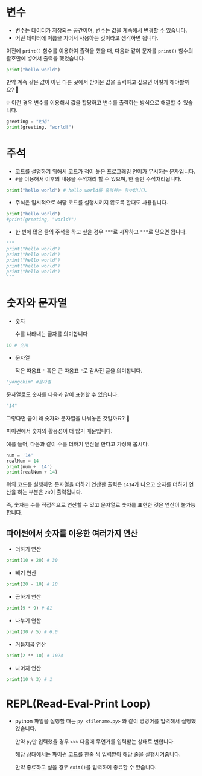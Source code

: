 # 변수

- 변수는 데이터가 저장되는 공간이며, 변수는 값을 계속해서 변경할 수 있습니다.
- 어떤 데이터에 이름을 지어서 사용하는 것이라고 생각하면 됩니다.

이전에 `print()` 함수를 이용하여 출력을 했을 때, 다음과 같이 문자를 `print()` 함수의 괄호안에 넣어서 출력을 했었습니다.

``` python
print("hello world")
```

만약 계속 같은 값이 아닌 다른 곳에서 받아온 값을 출력하고 싶으면 어떻게 해야할까요? 🤔

💡 이런 경우 변수를 이용해서 값을 할당하고 변수를 출력하는 방식으로 해결할 수 있습니다.

``` python
greeting = "안녕"
print(greeting, "world!")
```

# 주석
- 코드를 설명하기 위해서 코드가 적어 놓은 프로그래밍 언어가 무시하는 문자입니다.
- `#`을 이용해서 이후의 내용을 주석처리 할 수 있으며, 한 줄만 주석처리됩니다.

``` python
print("hello world") # hello world를 출력하는 함수입니다.
```

- 주석은 임시적으로 해당 코드를 실행시키지 않도록 할때도 사용됩니다.
``` python
print("hello world")
#print(greeting, "world!")
```

- 한 번에 많은 줄의 주석을 하고 싶을 경우 `"""`로 시작하고 `"""`로 닫으면 됩니다.
``` python
"""
print("hello world")
print("hello world")
print("hello world")
print("hello world")
print("hello world")
"""
```

# 숫자와 문자열

- 숫자 

	수를 나타내는 글자를 의미합니다

``` python
10 # 숫자
```

- 문자열

	작은 따옴표 `'` 혹은 큰 따옴표 `"`로 감싸진 글을 의미합니다.

``` python
"yongckim" #문자열
```

문자열로도 숫자를 다음과 같이 표현할 수 있습니다.

``` python
"14"
```

그렇다면 굳이 왜 숫자와 문자열을 나눠놓은 것일까요? 🤔

파이썬에서 숫자의 활용성이 더 많기 때문입니다.

예를 들어, 다음과 같이 수를 더하기 연산을 한다고 가정해 봅시다.

``` python
num = '14'
realNum = 14
print(num + '14')
print(realNum + 14)
```

위의 코드를 실행하면 문자열을 더하기 연산한 출력은 `1414`가 나오고 숫자를 더하기 연산을 하는 부분은 `28`이 출력됩니다.

즉, 숫자는 수를 직접적으로 연산할 수 있고 문자열로 숫자를 표현한 것은 연산이 불가능합니다.

## 파이썬에서 숫자를 이용한 여러가지 연산
- 더하기 연산
``` python
print(10 + 20) # 30
```
- 빼기 연산
``` python
print(20 - 10) # 10
```
- 곱하기 연산
```python
print(9 * 9) # 81
```
- 나누기 연산
```python
print(30 / 5) # 6.0
```
- 거듭제곱 연산
``` python
print(2 ** 10) # 1024
```
- 나머지 연산
``` python
print(10 % 3) # 1
```

# REPL(Read-Eval-Print Loop)
- python 파일을 실행할 때는 `py <filename.py>` 와 같이 명령어를 입력해서 실행했었습니다.

	만약 `py`만 입력했을 경우 `>>>` 다음에 무언가를 입력받는 상태로 변합니다.

	해당 상태에서는 파이썬 코드를 한줄 씩 입력받아 해당 줄을 실행시켜줍니다.

	만약 종료하고 싶을 경우 `exit()`를 입력하여 종료할 수 있습니다.
